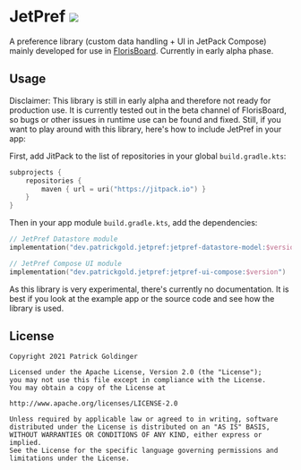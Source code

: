 # JetPref [![](https://jitpack.io/v/dev.patrickgold/jetpref.svg)](https://jitpack.io/#dev.patrickgold/jetpref)

A preference library (custom data handling + UI in JetPack Compose) mainly developed for use in
[FlorisBoard](https://github.com/florisboard/florisboard). Currently in early alpha phase.

## Usage

Disclaimer: This library is still in early alpha and therefore not ready for production use.
It is currently tested out in the beta channel of FlorisBoard, so bugs or other issues
in runtime use can be found and fixed. Still, if you want to play around with this
library, here's how to include JetPref in your app:

First, add JitPack to the list of repositories in your global `build.gradle.kts`:

```kts
subprojects {
    repositories {
        maven { url = uri("https://jitpack.io") }
    }
}
```

Then in your app module `build.gradle.kts`, add the dependencies:

```kt
// JetPref Datastore module
implementation("dev.patrickgold.jetpref:jetpref-datastore-model:$version")

// JetPref Compose UI module
implementation("dev.patrickgold.jetpref:jetpref-ui-compose:$version")
```

As this library is very experimental, there's currently no documentation. It is best
if you look at the example app or the source code and see how the library is used.

## License
```
Copyright 2021 Patrick Goldinger

Licensed under the Apache License, Version 2.0 (the "License");
you may not use this file except in compliance with the License.
You may obtain a copy of the License at

http://www.apache.org/licenses/LICENSE-2.0

Unless required by applicable law or agreed to in writing, software
distributed under the License is distributed on an "AS IS" BASIS,
WITHOUT WARRANTIES OR CONDITIONS OF ANY KIND, either express or implied.
See the License for the specific language governing permissions and
limitations under the License.
```
